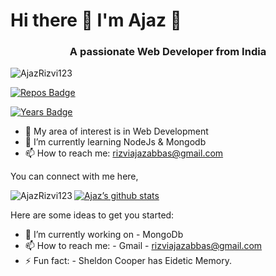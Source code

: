 # Hi there 👋 I'm Ajaz  👾
<h3 align="center">A passionate Web Developer  from India</h3>

<img src="https://komarev.com/ghpvc/?username=AjazRizvi123" alt="AjazRizvi123" />
  
[![Repos Badge](https://badges.pufler.dev/repos/AjazRizvi123)](https://badges.pufler.dev)

[![Years Badge](https://badges.pufler.dev/years/AjazRizvi123)](https://badges.pufler.dev)


- 🔭 My area of interest is in Web Development 
- 🌱 I’m currently learning NodeJs & Mongodb
- 📫 How to reach me: rizviajazabbas@gmail.com

You can connect with me here,


[![Ajaz’s github stats](https://github-readme-stats.vercel.app/api?username=AjazRizvi123)](https://github.com/AjazRizvi123/github-readme-stats)<img align="left" src="https://github-readme-stats.vercel.app/api/top-langs/?username=AjazRizvi123&layout=compact&hide=html" alt="AjazRizvi123" />


Here are some ideas to get you started:

- 🔭 I’m currently working on - MongoDb
- 📫 How to reach me: - Gmail - rizviajazabbas@gmail.com
- ⚡ Fun fact: -  Sheldon Cooper has Eidetic Memory.
